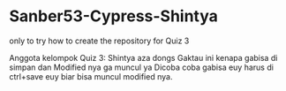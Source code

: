 # Sanber53-Cypress-Shintya
only to try how to create the repository for Quiz 3 

Anggota kelompok Quiz 3: 
Shintya aza dongs
Gaktau ini kenapa gabisa di simpan dan Modified nya ga muncul ya 
Dicoba coba gabisa euy 
harus di ctrl+save euy biar bisa muncul modified nya. 